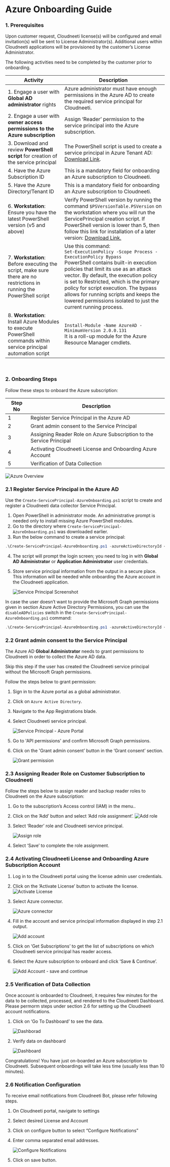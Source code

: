 # Azure Onboarding Guide

### **1.	Prerequisites**
Upon customer request, Cloudneeti license(s) will be configured and email invitation(s) will be sent to License Administrator(s). Additional users within Cloudneeti applications will be provisioned by the customer’s License Administrator.

The following activities need to be completed by the customer prior to onboarding.


| Activity                                 | Description                              |
|------------------------------------------|------------------------------------------|
| 1. Engage a user with **Global AD administrator** rights  | Azure administrator must have enough permissions in the Azure AD to create the required service principal for Cloudneeti.  |
| 2. Engage a user with **owner access permissions to the Azure subscription** | Assign ‘Reader’ permission to the service principal into the Azure subscription. |
| 3. Download and review **PowerShell script** for creation of the service principal | The PowerShell script is used to create a service principal in Azure Tenant AD: [Download Link](https://github.com/Cloudneeti/docs_cloudneeti/blob/master/scripts/Create-ServicePrincipal-AzureOnboarding.ps1). |
| 4. Have the Azure Subscription ID        | This is a mandatory field for onboarding an Azure subscription to Cloudneeti. |
| 5. Have the Azure Directory/Tenant ID    | This is a mandatory field for onboarding an Azure subscription to Cloudneeti. |
| 6. **Workstation**: Ensure you have the latest PowerShell version (v5 and above)  | Verify PowerShell version by running the command `$PSVersionTable.PSVersion` on the workstation where you will run the ServicePrincipal creation script. If PowerShell version is lower than 5, then follow this link for installation of a later version: [Download Link.](https://docs.microsoft.com/en-us/powershell/scripting/install/installing-windows-powershell?view=powershell-6) |
| 7. **Workstation**: Before executing the script, make sure there are no restrictions in running the PowerShell script   | Use this command: <br>`Set-ExecutionPolicy -Scope Process -ExecutionPolicy Bypass` <br>PowerShell contains built-in execution policies that limit its use as an attack vector. By default, the execution policy is set to Restricted, which is the primary policy for script execution. The bypass allows for running scripts and keeps the lowered permissions isolated to just the current running process. |
| 8. **Workstation**: Install Azure Modules to execute PowerShell commands within service principal automation script | `Install-Module -Name AzureAD -MinimumVersion 2.0.0.131`<br>It is a roll-up module for the Azure Resource Manager cmdlets. |



 
### **2.	Onboarding Steps**
Follow these steps to onboard the Azure subscription:


| Step No  | Description                                      |
|----------|------------------------------------------        |
| 1        | Register Service Principal in the Azure AD       |
| 2        | Grant admin consent to the Service Principal       |
| 3        | Assigning Reader Role on Azure Subscription to the Service Principal |
| 4        | Activating Cloudneeti License and Onboarding Azure Account |
| 5        | Verification of Data Collection          |


 
 ![Azure Overview](.././images/azureSubscriptions/Azure_Onboarding_overview.png#thumbnail)

### 2.1	Register Service Principal in the Azure AD

Use the `Create-ServicePrincipal-AzureOnboarding.ps1` script to create and register a Cloudneeti data collector Service Principal. 

1.	Open PowerShell in administrator mode. An administrative prompt is needed only to install missing Azure PowerShell modules.
2.	Go to the directory where `Create-ServicePrincipal-AzureOnboarding.ps1` was downloaded earlier.
3.	Run the below command to create a service principal:
```powershell
.\Create-ServicePrincipal-AzureOnboarding.ps1 -azureActiveDirectoryId <Active_Directory_Id> -servicePrincipalName <data_collector_name> -expirationPeriod 1year
```
4.	The script will prompt the login screen; you need to log in with **Global AD Administrator** or **Application Administrator** user credentials.
5.	Store service principal information from the output in a secure place. This information will be needed while onboarding the Azure account in the Cloudneeti application.
 
     ![Service Principal Screenshot](.././images/azureSubscriptions/Service_Principal_Screenshot.png#thumbnail)

In case the user doesn’t want to provide the Microsoft Graph permissions given in section Azure Active Directory Permissions, you can use the `disableADPolicies` switch in the `Create-ServicePrincipal-AzureOnboarding.ps1` command:

```powershell
.\Create-ServicePrincipal-AzureOnboarding.ps1 -azureActiveDirectoryId <Active_Directory_Id> -disableADPolicies -servicePrincipalName <data_collector_name> -expirationPeriod 1year
```


### 2.2 Grant admin consent to the Service Principal


The Azure AD **Global Administrator** needs to grant permissions to Cloudneeti in order to collect the Azure AD data. 

Skip this step if the user has created the Cloudneeti service principal without the Microsoft Graph permissions.

Follow the steps below to grant permission:

1. Sign in to the Azure portal as a global administrator.
2. Click on `Azure Active Directory`.
3. Navigate to the App Registrations blade.
4. Select Cloudneeti service principal.

     ![Service Principal - Azure Portal](.././images/azureSubscriptions/Grant_Permission.png#thumbnail)
     

5. Go to 'API permissions' and confirm Microsoft Graph permissions.

6. Click on the 'Grant admin consent’ button in the ‘Grant consent’ section.

     ![Grant permission ](.././images/azureSubscriptions/Grant_Permission_2.png#thumbnail)

### 2.3	Assigning Reader Role on Customer Subscription to Cloudneeti

Follow the steps below to assign reader and backup reader roles to Cloudneeti on the Azure subscription:
1.	Go to the subscription’s Access control (IAM) in the menu..
2.	Click on the ’Add’ button and select ‘Add role assignment’.
     ![Add role](.././images/azureSubscriptions/Assign_role.png#thumbnail)
 
3.	Select ‘Reader’ role and Cloudneeti service principal.

    ![Assign role](.././images/azureSubscriptions/Assign_role_2.png#thumbnail)
 
4.	Select ‘Save’ to complete the role assignment. 

### 2.4	Activating Cloudneeti License and Onboarding Azure Subscription Account

1.	Log in to the Cloudneeti portal using the license admin user credentials.
2.	Click on the ‘Activate License’ button to activate the license.
     ![Activate License](.././images/azureSubscriptions/Activate_License.png#thumbnail)
3.	Select Azure connector.
 
    ![Azure connector](.././images/azureSubscriptions/Connector.png#thumbnail)

4.	Fill in the account and service principal information displayed in step 2.1 output.
 
    ![Add account](.././images/azureSubscriptions/Add_Azure_Account.png#thumbnail)

5.	Click on ‘Get Subscriptions’ to get the list of subscriptions on which Cloudneeti service principal has reader access.

6.	Select the Azure subscription to onboard and click ‘Save & Continue’.
 
    ![Add Account - save and continue](.././images/azureSubscriptions/Add_Azure_Account_2.png#thumbnail)


### 2.5	Verification of Data Collection
Once account is onboarded to Cloudneeti, it requires few minutes for the data to be collected, processed, and rendered to the Cloudneeti Dashboard. Please permorm steps under section 2.6 for setting up the Cloudneeti account notifications.

1.	Click on ‘Go To Dashboard’ to see the data.

    ![Dashborad](.././images/azureSubscriptions/Success.png#thumbnail)

2.	Verify data on dashboard
    
    ![Dashboard](.././images/azureSubscriptions/Verify.png#thumbnail)

Congratulations! You have just on-boarded an Azure subscription to Cloudneeti. Subsequent onboardings will take less time (usually less than 10 minutes).


### 2.6	Notification Configuration
To receive email notifications from Cloudneeti Bot, please refer following steps.

1.	On Cloudneeti portal, navigate to settings
2.	Select desired License and Account 
3.	Click on configure button to select “Configure Notifications”
4.	Enter comma separated email addresses.

    ![Configure Notifications](.././images/azureSubscriptions/Configure_notifications.png#thumbnail)

5.	Click on save button.


